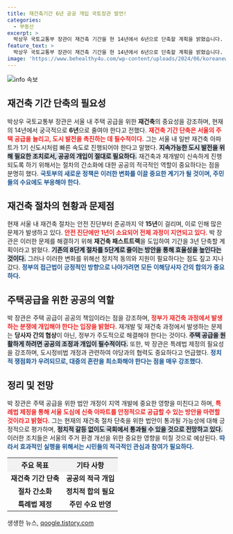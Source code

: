 ```yaml
---
title: 재건축기간 6년 공공 개입 국토장관 발언!
categories:
  - 부동산
excerpt: >
  박상우 국토교통부 장관이 재건축 기간을 현 14년에서 6년으로 단축할 계획을 밝혔습니다. 정부가 공공 개입을 통해 절차를 간소화하고, 정치적 쟁점화를 피하며 신속한 주택 공급을 추진할 예정입니다.
feature_text: >
  박상우 국토교통부 장관이 재건축 기간을 현 14년에서 6년으로 단축할 계획을 밝혔습니다. 정부가 공공 개입을 통해 절차를 간소화하고, 정치적 쟁점화를 피하며 신속한 주택 공급을 추진할 예정입니다.
image: 'https://www.behealthy4u.com/wp-content/uploads/2024/06/koreanews.jpg'
---
```


<p><img src="https://www.behealthy4u.com/wp-content/uploads/2024/06/koreanews.jpg" alt="info 속보" /></p>

<h2 data-ke-size="size26">재건축 기간 단축의 필요성</h2>

<p>박상우 국토교통부 장관은 서울 내 주택 공급을 위한 <strong>재건축</strong>의 중요성을 강조하며, 현재의 14년에서 궁극적으로 <strong>6년</strong>으로 줄여야 한다고 전했다. <b><span style="color: #ee2323;">재건축 기간 단축은 서울의 주택 공급을 늘리고, 도시 발전을 촉진하는 데 필수적이다.</span></b> 그는 서울 내 일반 재건축 아파트가 1기 신도시처럼 빠른 속도로 진행되어야 한다고 말했다. <b><span style="background-color: #21538527;">지속가능한 도시 발전을 위해 필요한 조치로서, 공공의 개입이 절대로 필요하다.</span></b> 재건축과 재개발이 신속하게 진행되도록 하기 위해서는 절차의 간소화에 대한 공공의 적극적인 역할이 중요하다는 점을 분명히 했다. <b><span style="color: #1a5490;">국토부의 새로운 정책은 이러한 변화를 이끌 중요한 계기가 될 것이며, 주민들의 수요에도 부응해야 한다.</span></b></p>

<p data-ke-size="size16"></p>

<h2 data-ke-size="size26">재건축 절차의 현황과 문제점</h2>

<p>현재 서울 내 재건축 절차는 안전 진단부터 준공까지 약 <strong>15년</strong>이 걸리며, 이로 인해 많은 문제가 발생하고 있다. <b><span style="color: #ee2323;">안전 진단에만 1년이 소요되어 전체 과정이 지연되고 있다.</span></b> 박 장관은 이러한 문제를 해결하기 위해 <strong>재건축 패스트트랙</strong>을 도입하여 기간을 3년 단축할 계획이라고 밝혔다. <b><span style="background-color: #21538527;">기존의 8단계 절차를 5단계로 줄이는 방안을 통해 효율성을 높인다는 것이다.</span></b> 그러나 이러한 변화를 위해선 정치적 동의와 지원이 필요하다는 점도 짚고 지나갔다. <b><span style="color: #1a5490;">정부의 접근법이 긍정적인 방향으로 나아가려면 모든 이해당사자 간의 합의가 중요하다.</span></b></p>

<p data-ke-size="size16"></p>

<h2 data-ke-size="size26">주택공급을 위한 공공의 역할</h2>

<p>박 장관은 주택 공급이 공공의 책임이라는 점을 강조하며, <b><span style="color: #ee2323;">정부가 재건축 과정에서 발생하는 분쟁에 개입해야 한다는 입장을 밝혔다.</span></b> 재개발 및 재건축 과정에서 발생하는 문제는 <strong>당사자 간의 협상</strong>이 아닌, 정부가 주도적으로 해결해야 한다는 것이다. <b><span style="background-color: #21538527;">주택 공급을 원활하게 하려면 공공의 조정과 개입이 필수적이다.</span></b> 또한, 박 장관은 특례법 제정의 필요성을 강조하며, 도시정비법 개정과 관련하여 야당과의 협력도 중요하다고 언급했다. <b><span style="color: #1a5490;">정치적 쟁점화가 우려되므로, 대중의 혼란을 최소화해야 한다는 점을 매우 강조했다.</span></b></p>

<p data-ke-size="size16"></p>

<h2 data-ke-size="size26">정리 및 전망</h2>

<p>박 장관은 주택 공급을 위한 법안 개정이 지역 개발에 중요한 영향을 미친다고 하며, <b><span style="color: #ee2323;">특례법 제정을 통해 서울 도심에 신축 아파트를 안정적으로 공급할 수 있는 방안을 마련할 것이라고 밝혔다.</span></b> 그는 현재의 재건축 절차 단축을 위한 법안이 통과될 가능성에 대해 긍정적으로 평가하며, <b><span style="background-color: #21538527;">정치적 갈등 없이도 국회에서 통과될 수 있을 것으로 전망하고 있다.</span></b> 이러한 조치들은 서울의 주거 환경 개선을 위한 중요한 영향을 미칠 것으로 예상된다. <b><span style="color: #1a5490;">따라서 효과적인 실행을 위해서는 시민들의 적극적인 관심과 참여가 필요하다.</span></b></p>

<p data-ke-size="size16"></p>

<table style="width: 100%; border-collapse: collapse;">
    <tr>
        <th style="text-align: center; background-color: #f2f2f2;">주요 목표</th>
        <th style="text-align: center; background-color: #f2f2f2;">기타 사항</th>
    </tr>
    <tr>
        <td style="text-align: center; height: 17px;"><b>재건축 기간 단축</b></td>
        <td style="text-align: center; height: 17px;"><b>공공의 적극 개입</b></td>
    </tr>
    <tr>
        <td style="text-align: center; height: 17px;"><b>절차 간소화</b></td>
        <td style="text-align: center; height: 17px;"><b>정치적 합의 필요</b></td>
    </tr>
    <tr>
        <td style="text-align: center; height: 17px;"><b>특례법 제정</b></td>
        <td style="text-align: center; height: 17px;"><b>주민 수요 반영</b></td>
    </tr>
</table>

<p data-ke-size="size16"></p>
생생한 뉴스, <a href="https://qoogle.tistory.com" rel="dofollow">qoogle.tistory.com</a>


